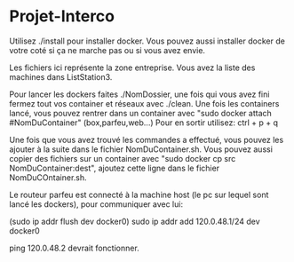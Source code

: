 # Projet-Interco

Utilisez ./install pour installer docker. Vous pouvez aussi installer docker de votre coté si ça ne marche pas ou si vous avez envie. 

Les fichiers ici représente la zone entreprise. Vous avez la liste des machines dans ListStation3.

Pour lancer les dockers faites ./NomDossier, une fois qui vous avez fini fermez tout vos container et réseaux avec ./clean.
Une fois les containers lancé, vous pouvez rentrer dans un container avec "sudo docker attach #NomDuContainer" (box,parfeu,web...)
Pour en sortir utilisez: ctrl + p + q

Une fois que vous avez trouvé les commandes a effectué, vous pouvez les ajouter à la suite dans le fichier NomDuContainer.sh.
Vous pouvez aussi copier des fichiers sur un container avec "sudo docker cp src NomDuContainer:dest", ajoutez cette ligne dans le fichier NomDuCOntainer.sh.

Le routeur parfeu est connecté à la machine host (le pc sur lequel sont lancé les dockers), pour communiquer avec lui:

(sudo ip addr flush dev docker0)
sudo ip addr add 120.0.48.1/24 dev docker0

ping 120.0.48.2 devrait fonctionner.

